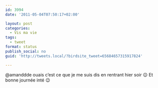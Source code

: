 ```yaml
---
id: 3994
date: '2011-05-04T07:50:17+02:00'

layout: post
categories:
  - Vis ma vie
tags:
  - tweet
format: status
publish_social: no
guid: 'http://tweets.local/?birdsite_tweet=65684657315917824'

---
```


@amanddde ouais c’est ce que je me suis dis en rentrant hier soir 😉 Et bonne journée inté 😉